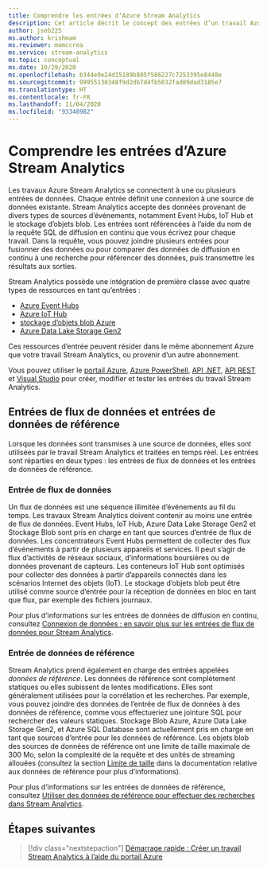 ```yaml
---
title: Comprendre les entrées d’Azure Stream Analytics
description: Cet article décrit le concept des entrées d’un travail Azure Stream Analytics, en comparant les entrées de diffusion en continu aux entrées des données de référence.
author: jseb225
ms.author: krishmam
ms.reviewer: mamccrea
ms.service: stream-analytics
ms.topic: conceptual
ms.date: 10/29/2020
ms.openlocfilehash: b344e9e24d15189b805f586227c7253395e8448e
ms.sourcegitcommit: 99955130348f9d2db7d4fb5032fad89dad3185e7
ms.translationtype: HT
ms.contentlocale: fr-FR
ms.lasthandoff: 11/04/2020
ms.locfileid: "93348982"
---
```

# <a name="understand-inputs-for-azure-stream-analytics"></a>Comprendre les entrées d’Azure Stream Analytics

Les travaux Azure Stream Analytics se connectent à une ou plusieurs entrées de données. Chaque entrée définit une connexion à une source de données existante. Stream Analytics accepte des données provenant de divers types de sources d’événements, notamment Event Hubs, IoT Hub et le stockage d’objets blob. Les entrées sont référencées à l’aide du nom de la requête SQL de diffusion en continu que vous écrivez pour chaque travail. Dans la requête, vous pouvez joindre plusieurs entrées pour fusionner des données ou pour comparer des données de diffusion en continu à une recherche pour référencer des données, puis transmettre les résultats aux sorties. 

Stream Analytics possède une intégration de première classe avec quatre types de ressources en tant qu’entrées :
- [Azure Event Hubs](https://azure.microsoft.com/services/event-hubs/)
- [Azure IoT Hub](https://azure.microsoft.com/services/iot-hub/) 
- [stockage d’objets blob Azure](https://azure.microsoft.com/services/storage/blobs/) 
- [Azure Data Lake Storage Gen2](../storage/blobs/data-lake-storage-introduction.md) 

Ces ressources d’entrée peuvent résider dans le même abonnement Azure que votre travail Stream Analytics, ou provenir d’un autre abonnement.

Vous pouvez utiliser le [portail Azure](stream-analytics-quick-create-portal.md#configure-job-input), [Azure PowerShell](/powershell/module/az.streamanalytics/New-azStreamAnalyticsInput), [API .NET](/dotnet/api/microsoft.azure.management.streamanalytics.inputsoperationsextensions), [API REST](/rest/api/streamanalytics/2016-03-01/inputs) et [Visual Studio](stream-analytics-tools-for-visual-studio-install.md) pour créer, modifier et tester les entrées du travail Stream Analytics.

## <a name="stream-and-reference-inputs"></a>Entrées de flux de données et entrées de données de référence
Lorsque les données sont transmises à une source de données, elles sont utilisées par le travail Stream Analytics et traitées en temps réel. Les entrées sont réparties en deux types : les entrées de flux de données et les entrées de données de référence.

### <a name="data-stream-input"></a>Entrée de flux de données
Un flux de données est une séquence illimitée d’événements au fil du temps. Les travaux Stream Analytics doivent contenir au moins une entrée de flux de données. Event Hubs, IoT Hub, Azure Data Lake Storage Gen2 et Stockage Blob sont pris en charge en tant que sources d’entrée de flux de données. Les concentrateurs Event Hubs permettent de collecter des flux d’événements à partir de plusieurs appareils et services. Il peut s’agir de flux d’activités de réseaux sociaux, d’informations boursières ou de données provenant de capteurs. Les conteneurs IoT Hub sont optimisés pour collecter des données à partir d’appareils connectés dans les scénarios Internet des objets (IoT).  Le stockage d’objets blob peut être utilisé comme source d’entrée pour la réception de données en bloc en tant que flux, par exemple des fichiers journaux.  

Pour plus d’informations sur les entrées de données de diffusion en continu, consultez [Connexion de données : en savoir plus sur les entrées de flux de données pour Stream Analytics](stream-analytics-define-inputs.md).

### <a name="reference-data-input"></a>Entrée de données de référence
Stream Analytics prend également en charge des entrées appelées *données de référence*. Les données de référence sont complètement statiques ou elles subissent de lentes modifications. Elles sont généralement utilisées pour la corrélation et les recherches. Par exemple, vous pouvez joindre des données de l’entrée de flux de données à des données de référence, comme vous effectueriez une jointure SQL pour rechercher des valeurs statiques. Stockage Blob Azure, Azure Data Lake Storage Gen2, et Azure SQL Database sont actuellement pris en charge en tant que sources d’entrée pour les données de référence. Les objets blob des sources de données de référence ont une limite de taille maximale de 300 Mo, selon la complexité de la requête et des unités de streaming allouées (consultez la section [Limite de taille](stream-analytics-use-reference-data.md#size-limitation) dans la documentation relative aux données de référence pour plus d’informations).

Pour plus d’informations sur les entrées de données de référence, consultez [Utiliser des données de référence pour effectuer des recherches dans Stream Analytics](stream-analytics-use-reference-data.md).

## <a name="next-steps"></a>Étapes suivantes
> [!div class="nextstepaction"]
> [Démarrage rapide : Créer un travail Stream Analytics à l’aide du portail Azure](stream-analytics-quick-create-portal.md)
